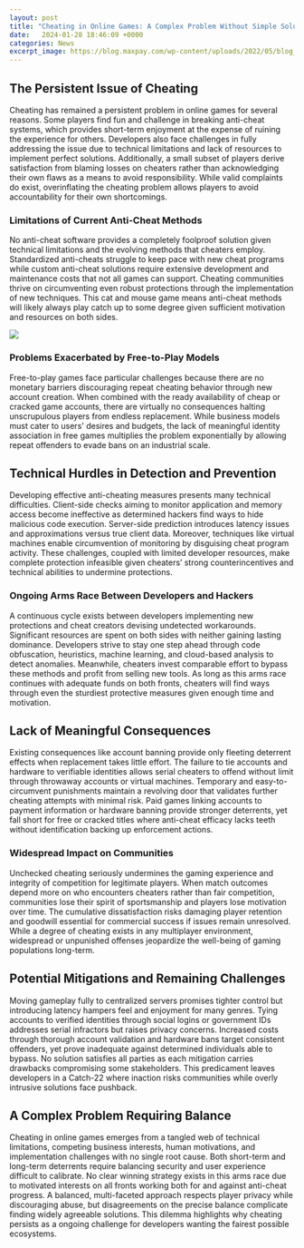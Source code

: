 ```yaml
---
layout: post
title: "Cheating in Online Games: A Complex Problem Without Simple Solutions"
date:   2024-01-28 18:46:09 +0000
categories: News
excerpt_image: https://blog.maxpay.com/wp-content/uploads/2022/05/blog_cover_1200x800-6-1.png
---
```

## The Persistent Issue of Cheating 

Cheating has remained a persistent problem in online games for several reasons. Some players find fun and challenge in breaking anti-cheat systems, which provides short-term enjoyment at the expense of ruining the experience for others. Developers also face challenges in fully addressing the issue due to technical limitations and lack of resources to implement perfect solutions. Additionally, a small subset of players derive satisfaction from blaming losses on cheaters rather than acknowledging their own flaws as a means to avoid responsibility. While valid complaints do exist, overinflating the cheating problem allows players to avoid accountability for their own shortcomings.

### Limitations of Current Anti-Cheat Methods

No anti-cheat software provides a completely foolproof solution given technical limitations and the evolving methods that cheaters employ. Standardized anti-cheats struggle to keep pace with new cheat programs while custom anti-cheat solutions require extensive development and maintenance costs that not all games can support. Cheating communities thrive on circumventing even robust protections through the implementation of new techniques. This cat and mouse game means anti-cheat methods will likely always play catch up to some degree given sufficient motivation and resources on both sides. 


![](https://blog.maxpay.com/wp-content/uploads/2022/05/blog_cover_1200x800-6-1.png)
### Problems Exacerbated by Free-to-Play Models 

Free-to-play games face particular challenges because there are no monetary barriers discouraging repeat cheating behavior through new account creation. When combined with the ready availability of cheap or cracked game accounts, there are virtually no consequences halting unscrupulous players from endless replacement. While business models must cater to users' desires and budgets, the lack of meaningful identity association in free games multiplies the problem exponentially by allowing repeat offenders to evade bans on an industrial scale.

## Technical Hurdles in Detection and Prevention

Developing effective anti-cheating measures presents many technical difficulties. Client-side checks aiming to monitor application and memory access become ineffective as determined hackers find ways to hide malicious code execution. Server-side prediction introduces latency issues and approximations versus true client data. Moreover, techniques like virtual machines enable circumvention of monitoring by disguising cheat program activity. These challenges, coupled with limited developer resources, make complete protection infeasible given cheaters’ strong counterincentives and technical abilities to undermine protections.

### Ongoing Arms Race Between Developers and Hackers

A continuous cycle exists between developers implementing new protections and cheat creators devising undetected workarounds. Significant resources are spent on both sides with neither gaining lasting dominance. Developers strive to stay one step ahead through code obfuscation, heuristics, machine learning, and cloud-based analysis to detect anomalies. Meanwhile, cheaters invest comparable effort to bypass these methods and profit from selling new tools. As long as this arms race continues with adequate funds on both fronts, cheaters will find ways through even the sturdiest protective measures given enough time and motivation. 

## Lack of Meaningful Consequences

Existing consequences like account banning provide only fleeting deterrent effects when replacement takes little effort. The failure to tie accounts and hardware to verifiable identities allows serial cheaters to offend without limit through throwaway accounts or virtual machines. Temporary and easy-to-circumvent punishments maintain a revolving door that validates further cheating attempts with minimal risk. Paid games linking accounts to payment information or hardware banning provide stronger deterrents, yet fall short for free or cracked titles where anti-cheat efficacy lacks teeth without identification backing up enforcement actions.

### Widespread Impact on Communities

Unchecked cheating seriously undermines the gaming experience and integrity of competition for legitimate players. When match outcomes depend more on who encounters cheaters rather than fair competition, communities lose their spirit of sportsmanship and players lose motivation over time. The cumulative dissatisfaction risks damaging player retention and goodwill essential for commercial success if issues remain unresolved. While a degree of cheating exists in any multiplayer environment, widespread or unpunished offenses jeopardize the well-being of gaming populations long-term.

## Potential Mitigations and Remaining Challenges 

Moving gameplay fully to centralized servers promises tighter control but introducing latency hampers feel and enjoyment for many genres. Tying accounts to verified identities through social logins or government IDs addresses serial infractors but raises privacy concerns. Increased costs through thorough account validation and hardware bans target consistent offenders, yet prove inadequate against determined individuals able to bypass. No solution satisfies all parties as each mitigation carries drawbacks compromising some stakeholders. This predicament leaves developers in a Catch-22 where inaction risks communities while overly intrusive solutions face pushback.

## A Complex Problem Requiring Balance

Cheating in online games emerges from a tangled web of technical limitations, competing business interests, human motivations, and implementation challenges with no single root cause. Both short-term and long-term deterrents require balancing security and user experience difficult to calibrate. No clear winning strategy exists in this arms race due to motivated interests on all fronts working both for and against anti-cheat progress. A balanced, multi-faceted approach respects player privacy while discouraging abuse, but disagreements on the precise balance complicate finding widely agreeable solutions. This dilemma highlights why cheating persists as a ongoing challenge for developers wanting the fairest possible ecosystems.